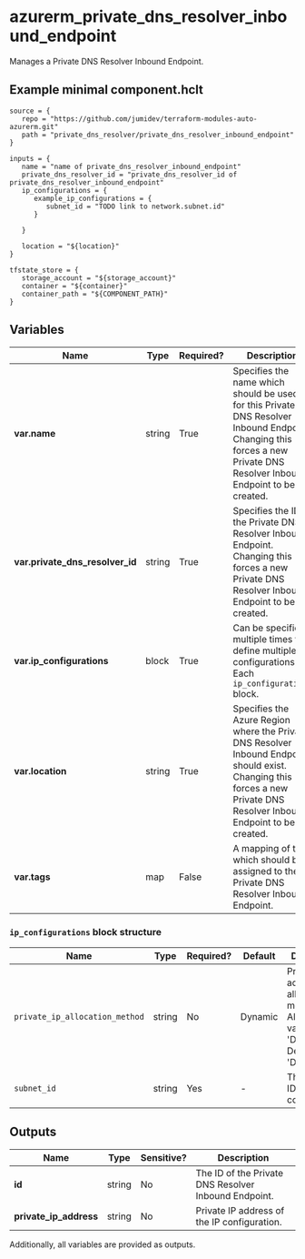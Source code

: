 # azurerm_private_dns_resolver_inbound_endpoint

Manages a Private DNS Resolver Inbound Endpoint.

## Example minimal component.hclt

```hcl
source = {
   repo = "https://github.com/jumidev/terraform-modules-auto-azurerm.git" 
   path = "private_dns_resolver/private_dns_resolver_inbound_endpoint" 
}

inputs = {
   name = "name of private_dns_resolver_inbound_endpoint" 
   private_dns_resolver_id = "private_dns_resolver_id of private_dns_resolver_inbound_endpoint" 
   ip_configurations = {
      example_ip_configurations = {
         subnet_id = "TODO link to network.subnet.id"   
      }
  
   }
 
   location = "${location}" 
}

tfstate_store = {
   storage_account = "${storage_account}" 
   container = "${container}" 
   container_path = "${COMPONENT_PATH}" 
}

```

## Variables

| Name | Type | Required? |  Description |
| ---- | ---- | --------- |  ----------- |
| **var.name** | string | True | Specifies the name which should be used for this Private DNS Resolver Inbound Endpoint. Changing this forces a new Private DNS Resolver Inbound Endpoint to be created. | 
| **var.private_dns_resolver_id** | string | True | Specifies the ID of the Private DNS Resolver Inbound Endpoint. Changing this forces a new Private DNS Resolver Inbound Endpoint to be created. | 
| **var.ip_configurations** | block | True | Can be specified multiple times to define multiple IP configurations. Each `ip_configurations` block. | 
| **var.location** | string | True | Specifies the Azure Region where the Private DNS Resolver Inbound Endpoint should exist. Changing this forces a new Private DNS Resolver Inbound Endpoint to be created. | 
| **var.tags** | map | False | A mapping of tags which should be assigned to the Private DNS Resolver Inbound Endpoint. | 

### `ip_configurations` block structure

| Name | Type | Required? | Default | Description |
| ---- | ---- | --------- | ------- | ----------- |
| `private_ip_allocation_method` | string | No | Dynamic | Private IP address allocation method. Allowed value is 'Dynamic'. Defaults to 'Dynamic'. |
| `subnet_id` | string | Yes | - | The subnet ID of the IP configuration. |



## Outputs

| Name | Type | Sensitive? | Description |
| ---- | ---- | --------- | --------- |
| **id** | string | No  | The ID of the Private DNS Resolver Inbound Endpoint. | 
| **private_ip_address** | string | No  | Private IP address of the IP configuration. | 

Additionally, all variables are provided as outputs.
